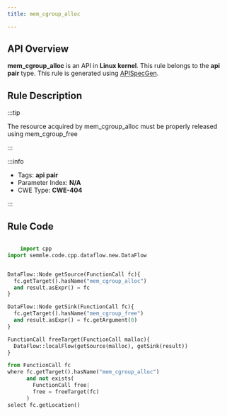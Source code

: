 ```yaml
---
title: mem_cgroup_alloc

---
```



## API Overview
**mem_cgroup_alloc** is an API in **Linux kernel**. This rule belongs to the **api pair** type. This rule is generated using [APISpecGen](../../tools/APISpecGen).
## Rule Description

:::tip

The resource acquired by mem_cgroup_alloc must be properly released using mem_cgroup_free

:::

:::info

- Tags: **api pair**
- Parameter Index: **N/A**
- CWE Type: **CWE-404**

:::

## Rule Code
```python

    import cpp
import semmle.code.cpp.dataflow.new.DataFlow


DataFlow::Node getSource(FunctionCall fc){
  fc.getTarget().hasName("mem_cgroup_alloc")
  and result.asExpr() = fc
}

DataFlow::Node getSink(FunctionCall fc){
  fc.getTarget().hasName("mem_cgroup_free")
  and result.asExpr() = fc.getArgument(0)
}

FunctionCall freeTarget(FunctionCall malloc){
  DataFlow::localFlow(getSource(malloc), getSink(result))
}

from FunctionCall fc
where fc.getTarget().hasName("mem_cgroup_alloc")
      and not exists(
        FunctionCall free| 
        free = freeTarget(fc)
      )
select fc.getLocation()

    
```